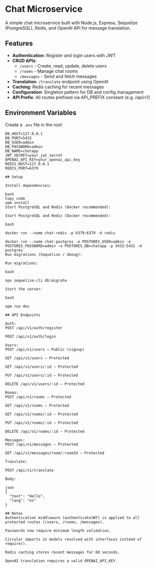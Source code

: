 # Chat Microservice

A simple chat microservice built with Node.js, Express, Sequelize (PostgreSQL), Redis, and OpenAI API for message translation.

## Features

- **Authentication**: Register and login users with JWT
- **CRUD APIs**:
  - `/users` - Create, read, update, delete users
  - `/rooms` - Manage chat rooms
  - `/messages` - Send and fetch messages
- **Translation**: `/translate` endpoint using OpenAI
- **Caching**: Redis caching for recent messages
- **Configuration**: Singleton pattern for DB and config management
- **API Prefix**: All routes prefixed via API_PREFIX constant (e.g. /api/v1)

## Environment Variables

Create a `.env` file in the root:

```env
DB_HOST=127.0.0.1
DB_PORT=5432
DB_USER=admin
DB_PASSWORD=admin
DB_NAME=chatapp
JWT_SECRET=your_jwt_secret
OPENAI_API_KEY=your_openai_api_key
REDIS_HOST=127.0.0.1
REDIS_PORT=6379

## Setup 

Install dependencies:

bash
Copy code
npm install
Start PostgreSQL and Redis (Docker recommended):

Start PostgreSQL and Redis (Docker recommended):

bash

docker run --name chat-redis -p 6379:6379 -d redis

docker run --name chat-postgres -e POSTGRES_USER=admin -e POSTGRES_PASSWORD=admin -e POSTGRES_DB=chatapp -p 5432:5432 -d postgres
Run migrations (Sequelize / Umzug):

Run migrations:

bash

npx sequelize-cli db:migrate

Start the server:

bash

npm run dev

## API Endpoints

Auth:
POST /api/v1/auth/register

POST /api/v1/auth/login

Users:
POST /api/v1/users – Public (signup)

GET /api/v1/users – Protected

GET /api/v1/users/:id – Protected

PUT /api/v1/users/:id – Protected

DELETE /api/v1/users/:id – Protected

Rooms:
POST /api/v1/rooms – Protected

GET /api/v1/rooms – Protected

GET /api/v1/rooms/:id – Protected

PUT /api/v1/rooms/:id – Protected

DELETE /api/v1/rooms/:id – Protected

Messages:
POST /api/v1/messages – Protected

GET /api/v1/messages/room/:roomId – Protected

Translate:

POST /api/v1/translate

Body:

json
{
  "text": "Hello",
  "lang": "es"
}

## Notes
Authentication middleware (authenticateJWT) is applied to all protected routes (/users, /rooms, /messages).

Passwords now require minimum length validation.

Circular imports in models resolved with interfaces instead of require().

Redis caching stores recent messages for 60 seconds.

OpenAI translation requires a valid OPENAI_API_KEY.

